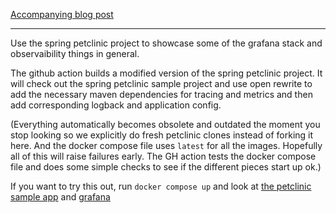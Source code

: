 [Accompanying blog post](https://blog.dtem.me/2024/05/devconf-2024.html)

----

Use the spring petclinic project to showcase some of the grafana stack and observaibility things in general.

The github action builds a modified version of the spring petclinic project. It will check out the spring petclinic sample project and use open rewrite to add the necessary maven dependencies for tracing and metrics and then add corresponding logback and application config. 

(Everything automatically becomes obsolete and outdated the moment you stop looking so we explicitly do fresh petclinic clones instead of forking it here. And the docker compose file uses `latest` for all the images. Hopefully all of this will raise failures early. The GH action tests the docker compose file and does some simple checks to see if the different pieces start up ok.)

If you want to try this out, run `docker compose up` and look at [the petclinic sample app](http://localhost:8080) and [grafana](http://localhost:3000/)
